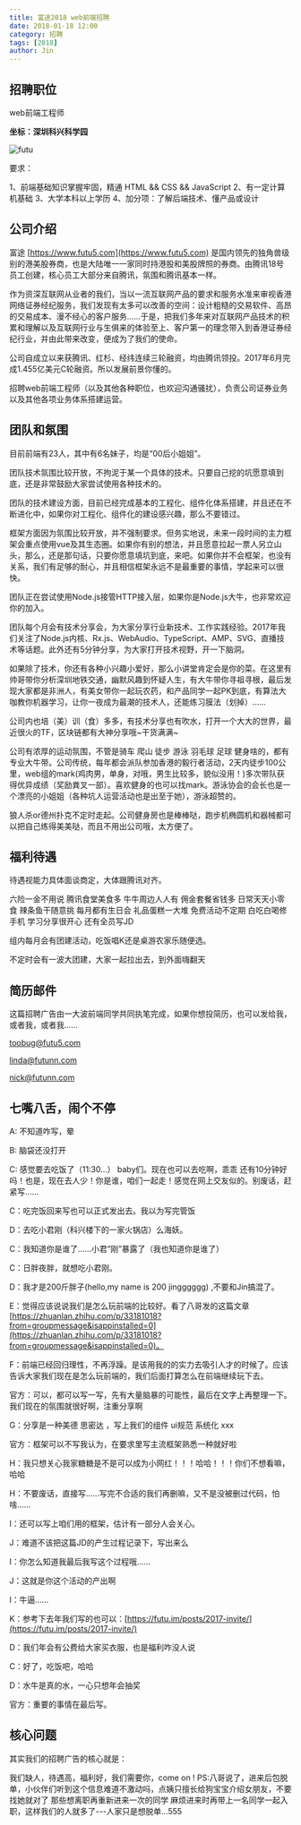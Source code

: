 ```yaml
---
title: 富途2018 web前端招聘
date: 2018-01-18 12:00
category: 招聘
tags: [2018]
author: Jin
---
```



## 招聘职位
web前端工程师


**坐标：深圳科兴科学园**

![futu](/images/2018-01-18-invite/01.jpg)

要求：

1、前端基础知识掌握牢固，精通 HTML && CSS && JavaScript
2、有一定计算机基础
3、大学本科以上学历
4、加分项：了解后端技术、懂产品或设计

<!-- more -->

## 公司介绍
富途 [https://www.futu5.com](https://www.futu5.com) 是国内领先的独角兽级别的港美股券商，也是大陆唯一一家同时持港股和美股牌照的券商。由腾讯18号员工创建，核心员工大部分来自腾讯，氛围和腾讯基本一样。

作为资深互联网从业者的我们，当以一流互联网产品的要求和服务水准来审视香港网络证券经纪服务，我们发现有太多可以改善的空间：设计粗糙的交易软件、高昂的交易成本、漫不经心的客户服务……于是，把我们多年来对互联网产品技术的积累和理解以及互联网行业与生俱来的体验至上、客户第一的理念带入到香港证券经纪行业，并由此带来改变，便成为了我们的使命。

公司自成立以来获腾讯、红杉、经纬连续三轮融资，均由腾讯领投。2017年6月完成1.455亿美元C轮融资。所以发展前景你懂的。

招聘web前端工程师（以及其他各种职位，也欢迎沟通骚扰），负责公司证券业务以及其他各项业务体系搭建运营。

## 团队和氛围
目前前端有23人，其中有6名妹子，均是“00后小姐姐”。

团队技术氛围比较开放，不拘泥于某一个具体的技术。只要自己挖的坑愿意填到底，还是非常鼓励大家尝试使用各种技术的。

团队的技术建设方面，目前已经完成基本的工程化、组件化体系搭建，并且还在不断进化中，如果你对工程化、组件化的建设感兴趣，那么不要错过。

框架方面因为氛围比较开放，并不强制要求。但务实地说，未来一段时间的主力框架会重点使用vue及其生态圈。如果你有别的想法，并且愿意拉起一票人另立山头，那么，还是那句话，只要你愿意填坑到底，来吧。如果你并不会框架，也没有关系，我们有足够的耐心，并且相信框架永远不是最重要的事情，学起来可以很快。

团队正在尝试使用Node.js接管HTTP接入层，如果你是Node.js大牛，也非常欢迎你的加入。

团队每个月会有技术分享会，为大家分享行业新技术、工作实践经验。2017年我们关注了Node.js内核、Rx.js、WebAudio、TypeScript、AMP、SVG、直播技术等话题。此外还有5分钟分享，为大家打开技术视野，开一下脑洞。

如果除了技术，你还有各种小兴趣小爱好，那么小讲堂肯定会是你的菜。在这里有帅哥带你分析深圳地铁交通，幽默风趣到怀疑人生，有大牛带你寻祖寻根，最后发现大家都是非洲人，有美女带你一起玩农药，和产品同学一起PK到底，有算法大咖教你机器学习，让你一夜成为最潮的技术人，还能练习膜法（划掉）……

公司内也培（美）训（食）多多，有技术分享也有吹水，打开一个大大的世界，最近很火的TF，区块链都有大神分享哦~干货满满~

公司有浓厚的运动氛围，不管是骑车 爬山 徒步 游泳 羽毛球 足球 健身啥的，都有专业大牛带。公司传统，每年都会派队参加香港的毅行者活动，2天内徒步100公里，web组的mark(鸡肉男，单身，对哦，男生比较多，貌似没用！)多次带队获得优异成绩（奖励粪叉一部）。喜欢健身的也可以找mark。游泳协会的会长也是一个漂亮的小姐姐（各种坑人运营活动也是出至于她），游泳超赞的。

狼人杀or德州扑克不定时走起。公司健身房也是棒棒哒，跑步机椭圆机和器械都可以把自己练得美美哒，而且不用出公司哦，太方便了。

## 福利待遇
待遇视能力具体面谈商定，大体跟腾讯对齐。

六险一金不用说  腾讯食堂美食多  牛牛周边人人有  佣金套餐省钱多
日常天天小零食  辣条鱼干随意挑  每月都有生日会  礼品蛋糕一大堆
免费活动不定期  白吃白喝修手机  学习分享很开心  还有全员写JD

组内每月会有团建活动，吃饭唱K还是桌游农家乐随便选。

不定时会有一波大团建，大家一起拉出去，到外面嗨翻天


## 简历邮件
这篇招聘广告由一大波前端同学共同执笔完成，如果你想投简历，也可以发给我，或者我，或者我……

toobug@futu5.com

linda@futunn.com

nick@futunn.com

## 七嘴八舌，闹个不停

A: 不知道咋写，晕

B: 脑袋还没打开

C: 感觉要去吃饭了（11:30...） baby们。现在也可以去吃啊，乖乖 还有10分钟好吗！也是，现在去人少！你是谁，咱们一起走！感觉在网上交友似的。别废话，赶紧写……

C：吃完饭回来写也可以正式发出去。我以为写完管饭

D：去吃小君刚（科兴楼下的一家火锅店）么海妖。

C：我知道你是谁了……小君“刚”暴露了（我也知道你是谁了）

C：日胖夜胖，就想吃小君刚。

D：我才是200斤胖子(hello,my name is 200 jingggggg)  ,不要和Jin搞混了。

E：觉得应该说说我们是怎么玩前端的比较好。看了八哥发的这篇文章 [https://zhuanlan.zhihu.com/p/33181018?from=groupmessage&isappinstalled=0](https://zhuanlan.zhihu.com/p/33181018?from=groupmessage&isappinstalled=0)。

F：前端已经回归理性，不再浮躁。是该用我的的实力去吸引人才的时候了。应该告诉大家我们现在是怎么玩前端的，我们后面打算怎么在前端继续玩下去。

官方：可以，都可以写一写，先有大量脑暴的可能性，最后在文字上再整理一下。我们现在的氛围就很好啊，注重分享啊

G：分享是一种美德 思密达 ，写上我们的组件  ui规范 系统化 xxx

官方：框架可以不写我认为，在要求里写主流框架熟悉一种就好啦

H：我只想关心我家糖糖是不是可以成为小网红！！！哈哈！！！你们不想看嘛，哈哈

H：不要废话，直接写……写完不合适的我们再删嘛，又不是没被删过代码，怕啥……

I：还可以写上咱们用的框架，估计有一部分人会关心。

J：难道不该把这篇JD的产生过程记录下，写出来么

I：你怎么知道我最后我写这个过程哦……

J：这就是你这个活动的产出啊

I：牛逼……

K：参考下去年我们写的也可以：[https://futu.im/posts/2017-invite/](https://futu.im/posts/2017-invite/)

D：我们年会有公费给大家买衣服，也是福利咋没人说

C：好了，吃饭吧，哈哈

D：水牛是真的水，一心只想年会抽奖

官方：重要的事情在最后写。

## 核心问题
其实我们的招聘广告的核心就是：

我们缺人，待遇高，福利好，我们需要你，come on !
PS:八哥说了，进来后包脱单，小伙伴们听到这个信息难道不激动吗，点姨只擅长给狗宝宝介绍女朋友，不要找她就对了
那些想离职再重新进来一次的同学
麻烦进来时再带上一名同学一起入职，这样我们的人就多了---人家只是想脱单...555

